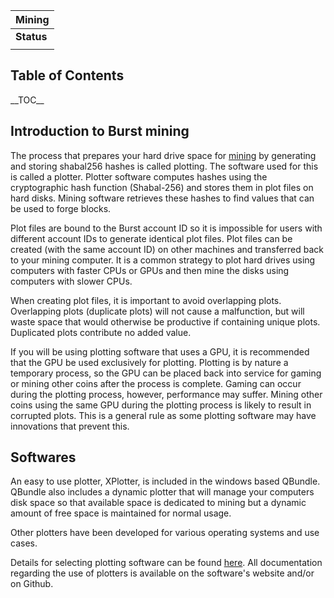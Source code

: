 | Mining     |
|------------|
| **Status** |
||

Table of Contents
-----------------

\_\_TOC\_\_

Introduction to Burst mining
----------------------------

The process that prepares your hard drive space for [mining](mining.md) by generating and storing shabal256 hashes is called plotting. The software used for this is called a plotter. Plotter software computes hashes using the cryptographic hash function (Shabal-256) and stores them in plot files on hard disks. Mining software retrieves these hashes to find values that can be used to forge blocks.

Plot files are bound to the Burst account ID so it is impossible for users with different account IDs to generate identical plot files. Plot files can be created (with the same account ID) on other machines and transferred back to your mining computer. It is a common strategy to plot hard drives using computers with faster CPUs or GPUs and then mine the disks using computers with slower CPUs.

When creating plot files, it is important to avoid overlapping plots. Overlapping plots (duplicate plots) will not cause a malfunction, but will waste space that would otherwise be productive if containing unique plots. Duplicated plots contribute no added value.

If you will be using plotting software that uses a GPU, it is recommended that the GPU be used exclusively for plotting. Plotting is by nature a temporary process, so the GPU can be placed back into service for gaming or mining other coins after the process is complete. Gaming can occur during the plotting process, however, performance may suffer. Mining other coins using the same GPU during the plotting process is likely to result in corrupted plots. This is a general rule as some plotting software may have innovations that prevent this.

Softwares
---------

An easy to use plotter, XPlotter, is included in the windows based QBundle. QBundle also includes a dynamic plotter that will manage your computers disk space so that available space is dedicated to mining but a dynamic amount of free space is maintained for normal usage.

Other plotters have been developed for various operating systems and use cases.

Details for selecting plotting software can be found [here](burst-software-plotting-software.md). All documentation regarding the use of plotters is available on the software's website and/or on Github.
